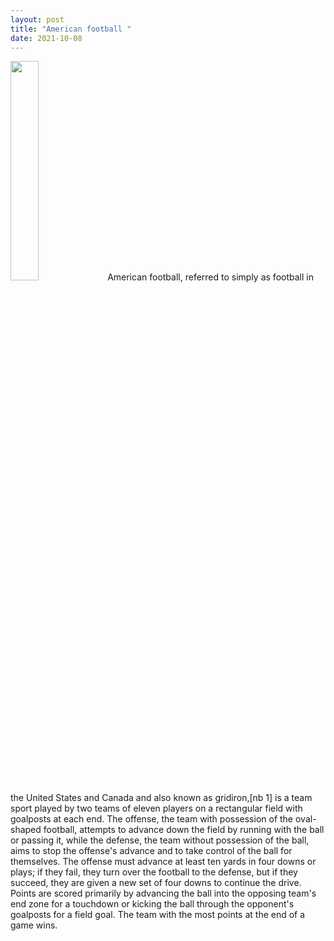 ```yaml
--- 
layout: post 
title: "American football " 
date: 2021-10-08 
--- 
```

 <img src="https://user-images.githubusercontent.com/92096822/136566695-f1897abb-f1eb-4ff6-b2f2-33a4406b6e7e.png" width=30% height=30%>
American football, referred to simply as football in the United States and Canada and also known as gridiron,[nb 1] is a team sport played by two teams of eleven players on a rectangular field with goalposts at each end. The offense, the team with possession of the oval-shaped football, attempts to advance down the field by running with the ball or passing it, while the defense, the team without possession of the ball, aims to stop the offense's advance and to take control of the ball for themselves. The offense must advance at least ten yards in four downs or plays; if they fail, they turn over the football to the defense, but if they succeed, they are given a new set of four downs to continue the drive. Points are scored primarily by advancing the ball into the opposing team's end zone for a touchdown or kicking the ball through the opponent's goalposts for a field goal. The team with the most points at the end of a game wins. 
